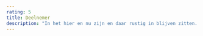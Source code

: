 ```yaml
---
rating: 5
title: Deelnemer
description: "In het hier en nu zijn en daar rustig in blijven zitten. Dat is voor mij mediteren. Dat klinkt heel simpel maar zo voelt het niet. Het zitten wordt snel ongemakkelijk en het vraagt veel om je aandacht bij de ademhaling te houden. Hoe anders wordt dat als je geluid mag geven. Adem wordt klank, een klank die je voelt resoneren in je lijf, die zich mengt met andere klanken. Iedereen op zijn eigen plekje, met zijn eigen klank in een gedeelde ruimte. Daarin kan ik aanwezig zijn."
---
```

